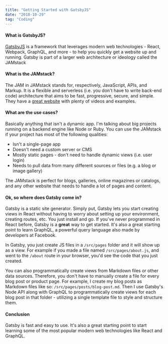 ```yaml
---
title: "Getting Started with GatsbyJS"
date: "2018-10-29"
tag: "Coding"
---
```


#### What is GatsbyJS?

[GatsbyJS](https://www.gatsbyjs.org) is a framework that leverages modern web technologies - React, Webpack, GraphQL, and more - to help you quickly get a website up and running. Gatsby is part of a larger web architecture or ideology called the JAMstack

#### What is the JAMstack?

The JAM in JAMstack stands for, respectively, JavaScript, APIs, and Markup. It is a flexible and serverless (i.e. you don't have to write back-end code) architecture that aims to be fast, progressive, secure, and simple. They have a [great website](https://www.jamstack.org) with plenty of videos and examples.

#### What are the use cases?

Basically anything that isn't a dynamic app. I'm talking about big projects running on a backend engine like Node or Ruby. You can use the JAMstack if your project has most of the following qualities:

* Isn't a single-page app
* Doesn't need a custom server or CMS
* Mostly static pages - don't need to handle dynamic views (i.e. user login)
* Needs to pull data from many different sources or files (e.g. a blog or image gallery)

The JAMstack is perfect for blogs, galleries, online magazines or catalogs, and any other website that needs to handle a lot of pages and content.

#### Ok, so where does Gatsby come in?

Gatsby is a static site generator. Simply put, Gatsby lets you start creating views in React without having to worry about setting up your environment, creating routes, etc. You just install and go. If you've never programmed in React before, Gatsby is a **great** way to get started. It's also a great starting point to learn GraphQL, a powerful query language also made by developers at Facebook.

In Gatsby, you just create JS files in a `/src/pages` folder and it will show up as a view. For example if you made a file named `/src/pages/about.js`, and went to the `/about` route in your browser, you'd see the code that you just created.

You can also programmatically create views from Markdown files or other data sources. Therefore, you don't have to manually create a file for every blog post or product page. For example, I create my blog posts as Markdown files like so: `/src/pages/posts/blog-post.md`. Then I use Gatsby's Node API along with GraphQL to programmatically create views for each blog post in that folder - utilizing a single template file to style and structure them.

#### Conclusion

Gatsby is fast and easy to use. It's also a great starting point to start learning some of the most popular modern web technologies like React and GraphQL.
